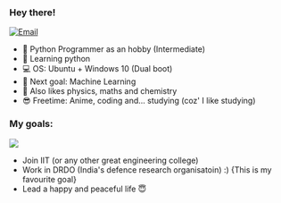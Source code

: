 
### Hey there!

[![Email](https://img.shields.io/badge/Email-Contact-red?style=for-the-badge&logo=gmail)](mailto:iamsatvik2@gmail.com.com)

- :snake: Python Programmer as an hobby (Intermediate)
- :microscope: Learning python
- :computer: OS: Ubuntu + Windows 10 (Dual boot)
- :robot: Next goal: Machine Learning
- :apple: Also likes physics, maths and chemistry
- :sunglasses: Freetime: Anime, coding and... studying (coz' I like studying)

 ### My goals:
 
 <img vertical-align="left" src="https://github-readme-stats.vercel.app/api/top-langs/?username=Risen54&theme=dracula&hide=C++&layout=compact">
 
 - Join IIT (or any other great engineering college)
 - Work in DRDO (India's defence research organisatoin) :) {This is my favourite goal}
 - Lead a happy and peaceful life :innocent:
 
